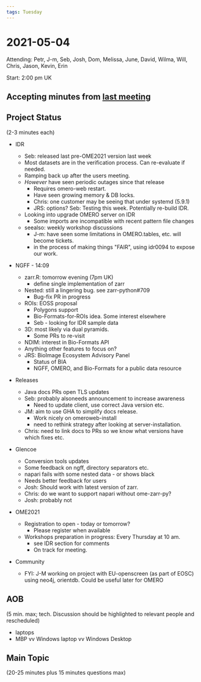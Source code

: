 ```yaml
---
tags: Tuesday
---
```


# 2021-05-04

Attending: Petr, J-m, Seb, Josh, Dom, Melissa, June, David, Wilma, Will, Chris, Jason,  Kevin, Erin

Start: 2:00 pm UK

## Accepting minutes from [last meeting](https://github.com/ome/meeting-minutes)

## Project Status

(2-3 minutes each)

- IDR
  - Seb: released last pre-OME2021 version last week
  - Most datasets are in the verification process. Can re-evaluate if needed.
  - Ramping back up after the users meeting.
  - *However* have seen periodic outages since that release
    - Requires omero-web restart.
    - Have seen growing memory & DB locks.
    - Chris: one customer may be seeing that under systemd (5.9.1)
    - JRS: options? Seb: Testing this week. Potentially re-build IDR.
  - Looking into upgrade OMERO server on IDR
    - Some imports are incompatible with recent pattern file changes
  - seealso: weekly workshop discussions
    - J-m: have seen some limitations in OMERO.tables, etc. will become tickets.
    - in the process of making things "FAIR", using idr0094 to expose our work.

- NGFF - 14:09
  - zarr.R: tomorrow evening (7pm UK)
    - define single implementation of zarr
  - Nested: still a lingering bug. see zarr-python#709
    - Bug-fix PR in progress
  - ROIs: EOSS proposal
    - Polygons support
    - Bio-Formats-for-ROIs idea. Some interest elsewhere
    - Seb - looking for IDR sample data
  - 3D: most likely via dual pyramids.
    - Some PRs to re-visit
  - NDIM: interest in Bio-Formats API
  - Anything other features to focus on?
  - JRS: BioImage Ecosystem Advisory Panel
    - Status of BIA
    - NGFF, OMERO, and Bio-Formats for a public data resource

- Releases
  - Java docs PRs open TLS updates
  - Seb: probably alsoneeds announcement to increase awareness
    - Need to update client, use correct Java version etc.
  - JM: aim to use GHA to simplify docs release. 
      - Work nicely on omeroweb-install
      - need to rethink strategy after looking at server-installation.
  - Chris: need to link docs to PRs so we know what versions have which fixes etc.

- Glencoe
  - Conversion tools updates
  - Some feedback on ngff, directory separators etc.
  - napari fails with some nested data - or shows black
  - Needs better feedback for users
  - Josh: Should work with latest version of zarr.
  - Chris: do we want to support napari without ome-zarr-py?
  - Josh: probably not

- OME2021
  - Registration to open - today or tomorrow?
    - Please register when available
  - Workshops preparation in progress: Every Thursday at 10 am.
      - see IDR section for comments
      - On track for meeting. 

- Community
  - FYI: J-M working on project with EU-openscreen (as part of EOSC) using neo4j, orientdb. Could be useful later for OMERO 

## AOB

(5 min. max; tech. Discussion should be highlighted to relevant people and rescheduled)

- laptops
- MBP vv Windows laptop vv Windows Desktop

## Main Topic

(20-25 minutes plus 15 minutes questions max)
